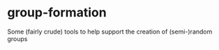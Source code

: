 group-formation
===============

Some (fairly crude) tools to help support the creation of (semi-)random groups

